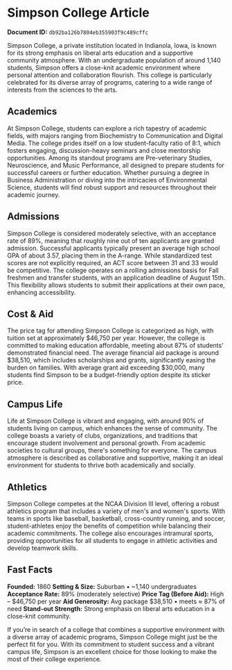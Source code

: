 # Simpson College Article

**Document ID:** `db92ba126b7804eb355903f9c489cffc`

Simpson College, a private institution located in Indianola, Iowa, is known for its strong emphasis on liberal arts education and a supportive community atmosphere. With an undergraduate population of around 1,140 students, Simpson offers a close-knit academic environment where personal attention and collaboration flourish. This college is particularly celebrated for its diverse array of programs, catering to a wide range of interests from the sciences to the arts.

## Academics
At Simpson College, students can explore a rich tapestry of academic fields, with majors ranging from Biochemistry to Communication and Digital Media. The college prides itself on a low student-faculty ratio of 8:1, which fosters engaging, discussion-heavy seminars and close mentorship opportunities. Among its standout programs are Pre-veterinary Studies, Neuroscience, and Music Performance, all designed to prepare students for successful careers or further education. Whether pursuing a degree in Business Administration or diving into the intricacies of Environmental Science, students will find robust support and resources throughout their academic journey.

## Admissions
Simpson College is considered moderately selective, with an acceptance rate of 89%, meaning that roughly nine out of ten applicants are granted admission. Successful applicants typically present an average high school GPA of about 3.57, placing them in the A-range. While standardized test scores are not explicitly required, an ACT score between 31 and 33 would be competitive. The college operates on a rolling admissions basis for Fall freshmen and transfer students, with an application deadline of August 15th. This flexibility allows students to submit their applications at their own pace, enhancing accessibility.

## Cost & Aid
The price tag for attending Simpson College is categorized as high, with tuition set at approximately $46,750 per year. However, the college is committed to making education affordable, meeting about 87% of students' demonstrated financial need. The average financial aid package is around $38,510, which includes scholarships and grants, significantly easing the burden on families. With average grant aid exceeding $30,000, many students find Simpson to be a budget-friendly option despite its sticker price.

## Campus Life
Life at Simpson College is vibrant and engaging, with around 90% of students living on campus, which enhances the sense of community. The college boasts a variety of clubs, organizations, and traditions that encourage student involvement and personal growth. From academic societies to cultural groups, there's something for everyone. The campus atmosphere is described as collaborative and supportive, making it an ideal environment for students to thrive both academically and socially.

## Athletics
Simpson College competes at the NCAA Division III level, offering a robust athletics program that includes a variety of men's and women's sports. With teams in sports like baseball, basketball, cross-country running, and soccer, student-athletes enjoy the benefits of competition while balancing their academic commitments. The college also encourages intramural sports, providing opportunities for all students to engage in athletic activities and develop teamwork skills.

## Fast Facts
**Founded:** 1860
**Setting & Size:** Suburban • ~1,140 undergraduates
**Acceptance Rate:** 89% (moderately selective)
**Price Tag (Before Aid):** High – $46,750 per year
**Aid Generosity:** Avg package $38,510 • meets ≈ 87% of need
**Stand-out Strength:** Strong emphasis on liberal arts education in a close-knit community.

If you’re in search of a college that combines a supportive environment with a diverse array of academic programs, Simpson College might just be the perfect fit for you. With its commitment to student success and a vibrant campus life, Simpson is an excellent choice for those looking to make the most of their college experience.
